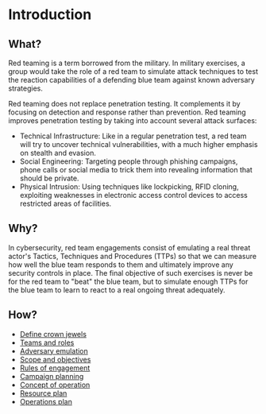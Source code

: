 # Introduction

## What?

Red teaming is a term borrowed from the military. In military exercises, a group would take the role of a red team 
to simulate attack techniques to test the reaction capabilities of a defending blue team against known adversary 
strategies. 

Red teaming does not replace penetration testing. It complements it by focusing on detection and response rather than 
prevention. Red teaming improves penetration testing by taking into account several attack surfaces:

* Technical Infrastructure: Like in a regular penetration test, a red team will try to uncover technical vulnerabilities, with a much higher emphasis on stealth and evasion.
* Social Engineering: Targeting people through phishing campaigns, phone calls or social media to trick them into revealing information that should be private.
* Physical Intrusion: Using techniques like lockpicking, RFID cloning, exploiting weaknesses in electronic access control devices to access restricted areas of facilities.

## Why?

In cybersecurity, red team engagements consist of emulating a real threat actor's Tactics, Techniques and Procedures 
(TTPs) so that we can measure how well the blue team responds to them and ultimately improve any security controls 
in place. The final objective of such exercises is never be for the red team to "beat" the blue team, but to simulate 
enough TTPs for the blue team to learn to react to a real ongoing threat adequately.

## How?

* [Define crown jewels](flags.md)
* [Teams and roles](who.md)
* [Adversary emulation](adversary.md)
* [Scope and objectives](scope.md)
* [Rules of engagement](roe.md)
* [Campaign planning](planning.md)
* [Concept of operation](conops.md)
* [Resource plan](resources.md)
* [Operations plan](operations.md)